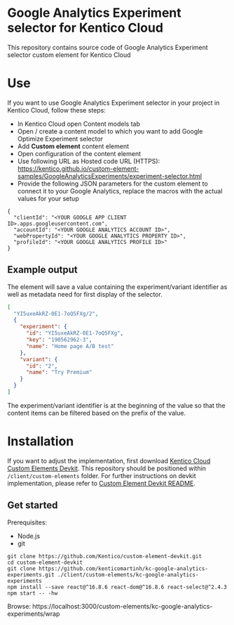 # Google Analytics Experiment selector for Kentico Cloud

This repository contains source code of Google Analytics Experiment selector custom element for Kentico Cloud

# Use

If you want to use Google Analytics Experiment selector in your project in Kentico Cloud, follow these steps:

* In Kentico Cloud open Content models tab
* Open / create a content model to which you want to add Google Optimize Experiment selector
* Add **Custom element** content element
* Open configuration of the content element
* Use following URL as Hosted code URL (HTTPS): https://kentico.github.io/custom-element-samples/GoogleAnalyticsExperiments/experiment-selector.html
* Provide the following JSON parameters for the custom element to connect it to your Google Analytics, replace the macros with the actual values for your setup

```
{
  "clientId": "<YOUR GOOGLE APP CLIENT ID>.apps.googleusercontent.com",
  "accountId": "<YOUR GOOGLE ANALYTICS ACCOUNT ID>",
  "webPropertyId": "<YOUR GOOGLE ANALYTICS PROPERTY ID>",
  "profileId": "<YOUR GOOGLE ANALYTICS PROFILE ID>"
}
```

## Example output

The element will save a value containing the experiment/variant identifier as well as metadata need for first display of the selector.

```json
[
  "YI5uxeAkRZ-0E1-7oQ5FXg/2",
  {
    "experiment": {
      "id": "YI5uxeAkRZ-0E1-7oQ5FXg",
      "key": "190562962-3",
      "name": "Home page A/B test"
    },
    "variant": {
      "id": "2",
      "name": "Try Premium"
    }
  }
]
```

The experiment/variant identifier is at the beginning of the value so that the content items can be filtered based on the prefix of the value.

# Installation

If you want to adjust the implementation, first download [Kentico Cloud Custom Elements Devkit](https://github.com/kentico/custom-element-devkit). This repository should be positioned within `/client/custom-elements` folder. For further instructions on devkit implementation, please refer to [Custom Element Devkit README](https://github.com/Kentico/custom-element-devkit/blob/master/readme.md).

## Get started

Prerequisites:
* Node.js
* git

```
git clone https://github.com/Kentico/custom-element-devkit.git
cd custom-element-devkit
git clone https://github.com/kenticomartinh/kc-google-analytics-experiments.git ./client/custom-elements/kc-google-analytics-experiments
npm install --save react@^16.8.6 react-dom@^16.8.6 react-select@^2.4.3
npm start -- -hw
```

Browse: https://localhost:3000/custom-elements/kc-google-analytics-experiments/wrap
